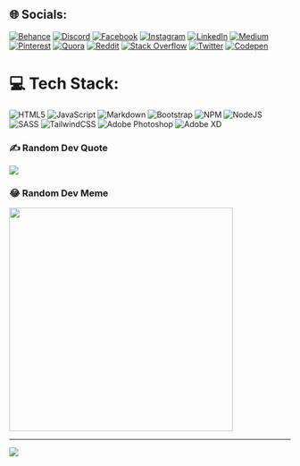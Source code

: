 
## 🌐 Socials:
[![Behance](https://img.shields.io/badge/Behance-1769ff?logo=behance&logoColor=white)](https://behance.net/shohan11d) [![Discord](https://img.shields.io/badge/Discord-%237289DA.svg?logo=discord&logoColor=white)](https://discord.gg/https://discord.gg/BGNfaaeG) [![Facebook](https://img.shields.io/badge/Facebook-%231877F2.svg?logo=Facebook&logoColor=white)](https://facebook.com/shohan11d) [![Instagram](https://img.shields.io/badge/Instagram-%23E4405F.svg?logo=Instagram&logoColor=white)](https://instagram.com/shohan.11d) [![LinkedIn](https://img.shields.io/badge/LinkedIn-%230077B5.svg?logo=linkedin&logoColor=white)](https://linkedin.com/in/shohan11d) [![Medium](https://img.shields.io/badge/Medium-12100E?logo=medium&logoColor=white)](https://medium.com/@shohan11d) [![Pinterest](https://img.shields.io/badge/Pinterest-%23E60023.svg?logo=Pinterest&logoColor=white)](https://pinterest.com/shohan11d) [![Quora](https://img.shields.io/badge/Quora-%23B92B27.svg?logo=Quora&logoColor=white)](https://quora.com/profile/Mohammad-Shohan-9-1) [![Reddit](https://img.shields.io/badge/Reddit-%23FF4500.svg?logo=Reddit&logoColor=white)](https://reddit.com/user/shohan11d) [![Stack Overflow](https://img.shields.io/badge/-Stackoverflow-FE7A16?logo=stack-overflow&logoColor=white)](https://stackoverflow.com/users/22441108) [![Twitter](https://img.shields.io/badge/Twitter-%231DA1F2.svg?logo=Twitter&logoColor=white)](https://twitter.com/shohan11d) [![Codepen](https://img.shields.io/badge/Codepen-000000?style=for-the-badge&logo=codepen&logoColor=white)](https://codepen.io/shohan11d) 

# 💻 Tech Stack:
![HTML5](https://img.shields.io/badge/html5-%23E34F26.svg?style=for-the-badge&logo=html5&logoColor=white) ![JavaScript](https://img.shields.io/badge/javascript-%23323330.svg?style=for-the-badge&logo=javascript&logoColor=%23F7DF1E) ![Markdown](https://img.shields.io/badge/markdown-%23000000.svg?style=for-the-badge&logo=markdown&logoColor=white) ![Bootstrap](https://img.shields.io/badge/bootstrap-%23563D7C.svg?style=for-the-badge&logo=bootstrap&logoColor=white) ![NPM](https://img.shields.io/badge/NPM-%23000000.svg?style=for-the-badge&logo=npm&logoColor=white) ![NodeJS](https://img.shields.io/badge/node.js-6DA55F?style=for-the-badge&logo=node.js&logoColor=white) ![SASS](https://img.shields.io/badge/SASS-hotpink.svg?style=for-the-badge&logo=SASS&logoColor=white) ![TailwindCSS](https://img.shields.io/badge/tailwindcss-%2338B2AC.svg?style=for-the-badge&logo=tailwind-css&logoColor=white) ![Adobe Photoshop](https://img.shields.io/badge/adobephotoshop-%2331A8FF.svg?style=for-the-badge&logo=adobephotoshop&logoColor=white) ![Adobe XD](https://img.shields.io/badge/Adobe%20XD-470137?style=for-the-badge&logo=Adobe%20XD&logoColor=#FF61F6)

### ✍️ Random Dev Quote
![](https://quotes-github-readme.vercel.app/api?type=horizontal&theme=radical)

### 😂 Random Dev Meme
<img src='https://randommeme-five.vercel.app/' style="height: 400px;"/>

---
[![](https://visitcount.itsvg.in/api?id=shohan11d&icon=0&color=0)](https://visitcount.itsvg.in)

<!-- Proudly created with GPRM ( https://gprm.itsvg.in ) -->
